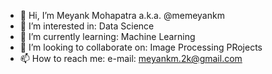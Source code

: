 - 👋 Hi, I’m Meyank Mohapatra a.k.a. @memeyankm
- 👀 I’m interested in: Data Science
- 🌱 I’m currently learning: Machine Learning
- 💞️ I’m looking to collaborate on: Image Processing PRojects
- 📫 How to reach me: e-mail: meyankm.2k@gmail.com

<!---
memeyankm/memeyankm is a ✨ special ✨ repository because its `README.md` (this file) appears on your GitHub profile.
You can click the Preview link to take a look at your changes.
--->
